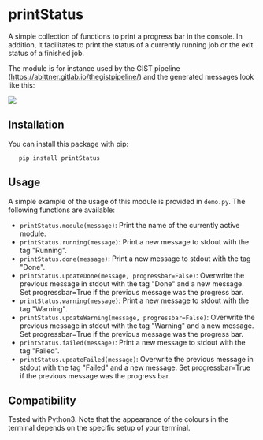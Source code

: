 printStatus
===========
A simple collection of functions to print a progress bar in the console. In addition, it facilitates to print the status
of a currently running job or the exit status of a finished job. 

The module is for instance used by the GIST pipeline (https://abittner.gitlab.io/thegistpipeline/) and the generated
messages look like this: 

![](https://gitlab.com/abittner/thegistpipeline/-/raw/master/_images/runningPipeline.png)


Installation
-------------
You can install this package with pip:

```
   pip install printStatus
```


Usage
-------------
A simple example of the usage of this module is provided in ``demo.py``. The following functions are available:

* ``printStatus.module(message)``: Print the name of the currently active module. 
* ``printStatus.running(message)``:  Print a new message to stdout with the tag "Running".
* ``printStatus.done(message)``: Print a new message to stdout with the tag "Done". 
* ``printStatus.updateDone(message, progressbar=False)``: Overwrite the previous message in stdout with the tag "Done" and a new message. Set progressbar=True if the previous message was the progress bar. 
* ``printStatus.warning(message)``: Print a new message to stdout with the tag "Warning". 
* ``printStatus.updateWarning(message, progressbar=False)``: Overwrite the previous message in stdout with the tag "Warning" and a new message. Set progressbar=True if the previous message was the progress bar. 
* ``printStatus.failed(message)``: Print a new message to stdout with the tag "Failed". 
* ``printStatus.updateFailed(message)``: Overwrite the previous message in stdout with the tag "Failed" and a new message. Set progressbar=True if the previous message was the progress bar. 


Compatibility
-------------
Tested with Python3. Note that the appearance of the colours in the terminal depends on the specific setup of your terminal. 



